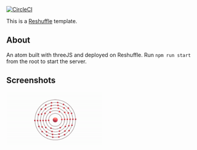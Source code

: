 [![CircleCI](https://circleci.com/gh/reshufflehq/blank.svg?style=svg)](https://circleci.com/gh/reshufflehq/blank)

This is a [Reshuffle](https://reshuffle.com/) template.

## About

An atom built with threeJS and deployed on Reshuffle. Run ```npm run start``` from the root to start the server.

## Screenshots

<img src="./thumbnail.gif" width="50%" height="50%">
